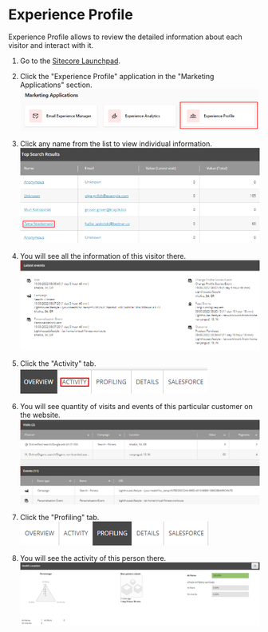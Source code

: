 # Experience Profile

Experience Profile allows to review the detailed information about each visitor and interact with it.

1. Go to the [Sitecore Launchpad](https://{{demoName}}-cm.sitecoredemo.com/sitecore).

1. Click the "Experience Profile" application in the "Marketing Applications" section.
![](./media/image10.png)

1. Click any name from the list to view individual information.
![](./media/image11.png)

1. You will see all the information of this visitor there.
![](./media/image12.png)

1. Click the "Activity" tab.
![](./media/image13.png)

1. You will see quantity of visits and events of this particular customer on the website.
![](./media/image14.png)

1. Click the "Profiling" tab.
![](./media/image15.png)

1. You will see the activity of this person there.
![](./media/image16.png)
